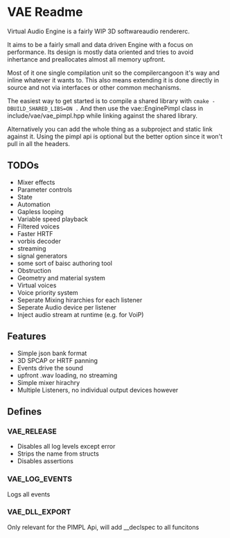 # VAE Readme
Virtual Audio Engine is a fairly WIP 3D softwareaudio rendererc.

It aims to be a fairly small and data driven Engine with a focus on performance.
Its design is mostly data oriented and tries to avoid inhertance and preallocates
almost all memory upfront.

Most of it one single compilation unit so the compilercangoon it's way and inline
whatever it wants to.
This also means extending it is done directly in source and not via interfaces or other common mechanisms.

The easiest way to get started is to compile a shared library with ```cmake -DBUILD_SHARED_LIBS=ON .```
And then use the vae::EnginePimpl class in include/vae/vae_pimpl.hpp while linking against the shared library.

Alternatively you can add the whole thing as a subproject and static link against it.
Using the pimpl api is optional but the better option since it won't pull in all the headers.

## TODOs
- Mixer effects
- Parameter controls
- State
- Automation
- Gapless looping
- Variable speed playback
- Filtered voices
- Faster HRTF
- vorbis decoder
- streaming
- signal generators
- some sort of baisc authoring tool
- Obstruction
- Geometry and material system
- Virtual voices
- Voice priority system
- Seperate Mixing hirarchies for each listener
- Seperate Audio device per listener
- Inject audio stream at runtime (e.g. for VoiP)

## Features
- Simple json bank format
- 3D SPCAP or HRTF panning
- Events drive the sound
- upfront .wav loading, no streaming
- Simple mixer hirachry
- Multiple Listeners, no individual output devices however

## Defines

### VAE_RELEASE
- Disables all log levels except error
- Strips the name from structs
- Disables assertions
### VAE_LOG_EVENTS
Logs all events

### VAE_DLL_EXPORT
Only relevant for the PIMPL Api, will add __declspec to all funcitons
